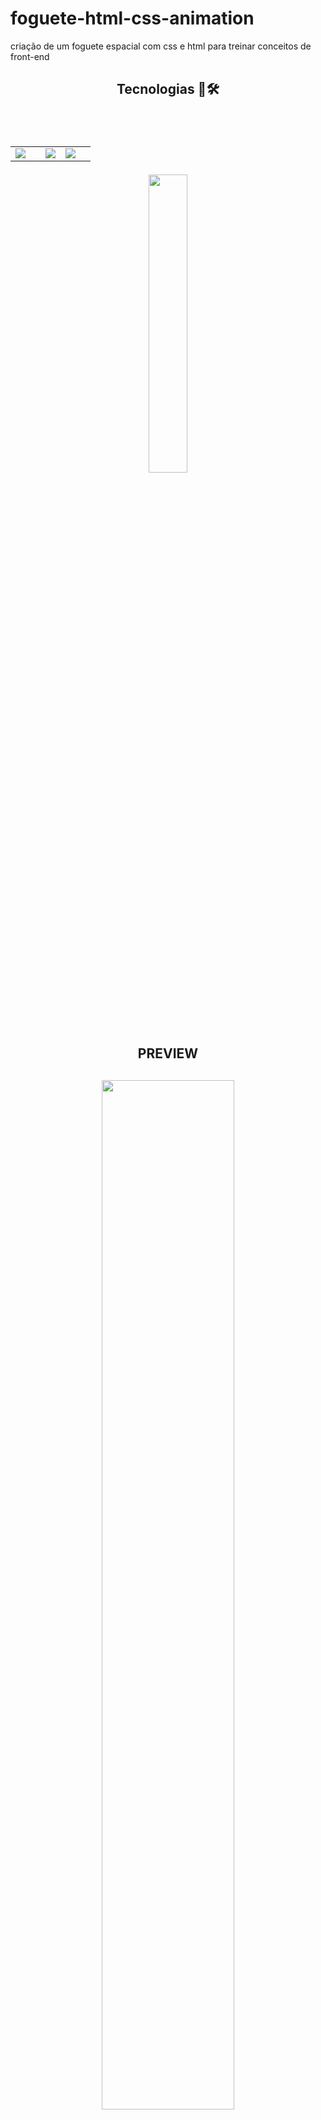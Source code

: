 # foguete-html-css-animation
criação de um foguete espacial com css e html para treinar conceitos de front-end


<h2  align="center">Tecnologias 🚀🛠 <h2>    
<br>
<table align="center" style=" width: 60%" >
  <tr>
    <td align="center">
    <img  src="https://img.shields.io/badge/HTML5-E34F26?style=for-the-badge&logo=html5&logoColor=white">
    <td align="center">
        <td align="center">
   <img  src="https://img.shields.io/badge/CSS3-1572B6?style=for-the-badge&logo=css3&logoColor=white">
   <td align="center">
   <img  src="https://img.shields.io/badge/Visual_Studio-FFFF00?style=for-the-badge&logo=visual%20studio&logoColor=black">
   <td align="center">
      
     
     
  </tr>
</table>
  
  
        
 <p align="center">
<img src="https://media.giphy.com/media/0FUqLbGhxgxAfW35YH/giphy.gif" style="width: 35%;">
</p>

  
  
  <h2  align="center"> PREVIEW  <h2>
        
      
 <p align="center">
<img src="https://media.giphy.com/media/74ksvgOENwDM4yebcw/giphy.gif" style="width: 65%;">
</p>
